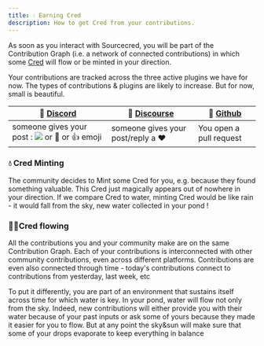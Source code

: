```yaml
---
title: 💧 Earning Cred
description: How to get Cred from your contributions.
---
```


As soon as you interact with Sourcecred, you will be part of the Contribution Graph (i.e. a network of connected contributions) in which some [Cred] will flow or be minted in your direction. 


Your contributions are tracked across the three active plugins we have for now. The types of contributions & plugins are likely to increase. But for now, small is beautiful.


| 💬 [Discord] | 🧵 [Discourse] | 🦠 [Github]|
| -- | -- | -- |
|someone gives your post : [![](https://sourcecred.io/img/favicon.png)](https://sourcecred.io/img/favicon.png)  or :100: or :+1: emoji | someone gives your post/reply a :heart: | You open a pull request  |




### 💧 Cred Minting
The community decides to Mint some Cred for you, e.g. because they found something valuable. This Cred just magically appears out of nowhere in your direction. If we compare Cred to water, minting Cred would be like rain - it would fall from the sky, new water collected in your pond !



### 🏄🏾Cred flowing
All the contributions you and your community make are on the same Contribution Graph. Each of your contributions is interconnected with other community contributions, even across different platforms. Contributions are even also connected through time - today's contributions connect to contributions from yesterday, last week, etc

To put it differently, you are part of an environment that sustains itself across time for which water is key. In your pond, water will flow not only from the sky. Indeed, new contributions will either provide you with their water because of your past inputs or ask some of yours because they made it easier for you to flow. But at any point the sky&sun will make sure that some of your drops evaporate to keep everything in balance

[cred]: cred.md
[Discord]: https://discord.gg/XVFwCm
[Discourse]: https://discourse.sourcecred.io/
[Github]: https://github.com/sourcecred/sourcecred



